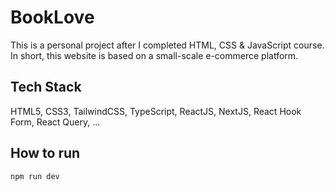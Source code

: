 # BookLove

This is a personal project after I completed HTML, CSS & JavaScript course. In short, this website is based on a small-scale e-commerce platform.

## Tech Stack

HTML5, CSS3, TailwindCSS, TypeScript, ReactJS, NextJS, React Hook Form, React Query, ...

## How to run

```
npm run dev
```